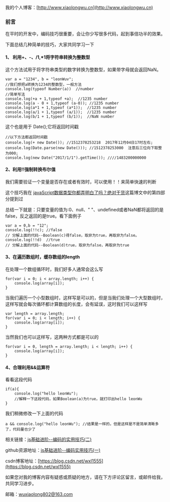 我的个人博客：[http://www.xiaolongwu.cn](http://www.xiaolongwu.cn)
### 前言
在平时的开发中，编码技巧很重要，会让你少写很多代码，起到事倍功半的效果。

下面总结几种简单的技巧，大家共同学习一下

#### 1、 利用+、-、/1,*1将字符串转换为整数型
这个方法试用于将字符串类型的数字转换为整数型，如果带字母就会返回NaN。

```
var a = "1234", b = "leonWuv";
//我们想把a转换为1234的整数型，一般方法
console.log(typeof Number(a))  //number
//简单写法
console.log(+a + 1,typeof +a);  //1235 number
console.log(a - 0 + 1,typeof (a-0)); //1235 number
console.log(a*1 + 1,typeof (a*1));  //1235 number
console.log(a/1 + 1,typeof (a/1));  //1235 number
console.log(b/1 + 1,typeof (b/1));  //NaN number
```
这个也是用于 Date();它将返回时间戳

```
//以下方法都返回时间戳
console.log(+ new Date()); //1512378253218  2017年12月04日17时左右;
console.log(Date.parse(new Date())); //1512378253000  注意后三位向下取整为000;
console.log(new Date("2017/1/1").getTime()); ////1483200000000
```

#### 2、利用!!强制转换布尔值
我们需要验证一个变量是否存在或者有效时，可以使用！！来简单快速的判断

这个技巧我在 [javaScript数据类型你都弄明白了吗？绝对干货](http://blog.csdn.net/wxl1555/article/details/78595729)这篇博文中的第四部分提到过

总结一下就是：只要变量的值为:0、null、" "、undefined或者NaN都将返回的是false，反之返回的是true。看下面例子


```
var a = 0,b = "12";
console.log(!!c); //false
// 分解上面的代码--Boolean(c)得false，取非为true，再取非为false。
console.log(!!d)  //true
// 分解上面的代码--Boolean(d)true，取非为false，再取非为true
```
#### 3、在遍历数组时，缓存数组的length

在处理一个数组循环时，我们好多人通常会这么写
```
for(var i = 0; i < array.length; i++) {
    console.log(array[i]);
}
```
当我们遍历一个小型数组时，这样写是可以的，但是当我们处理一个大型数组时，这样写就会每次循环都计算数组的长度，会有延误，这时我们可以这样写

```
var length = array.length;
for(var i = 0; i < length; i++) {
    console.log(array[i]);
}
```
当然我们也可以这样写，这两种方式都是可以的
```
for(var i = 0, length = array.length; i < length; i++) {
    console.log(array[i]);
}
```

#### 4、合理利用&&运算符
看看这段代码

```
if(a){
	console.log("hello leonWu");
	//解释一下这段代码，如果Boolean(a)为true，就打印出hello leonWu
}
```
我们稍微修改一下上面的代码

```
a && console.log("hello leonWu"); //结果是一样的，但是这样是不是简单清晰多了，代码量也少了
```

相关链接：[js基础进阶--编码的实用技巧(二)](https://blog.csdn.net/wxl1555/article/details/78736591)


github资源地址：[js基础进阶--编码实用技巧(一)](https://github.com/LeonWuV/leonwuv.github.io/blob/hexo/source/_posts/js%E7%BC%96%E7%A0%81%E7%9A%84%E5%AE%9E%E7%94%A8%E6%8A%80%E5%B7%A71.md)


csdn博客地址：[https://blog.csdn.net/wxl1555](https://blog.csdn.net/wxl1555)

如果您对我的博客内容有疑惑或质疑的地方，请在下方评论区留言，或邮件给我，共同学习进步。

邮箱：wuxiaolong802@163.com